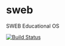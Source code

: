 sweb
====

SWEB Educational OS

[![Build Status](https://travis-ci.org/MarkusTeufelberger/sweb.svg?branch=master)](https://travis-ci.org/MarkusTeufelberger/sweb)
